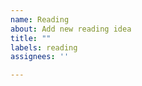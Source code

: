 ```yaml
---
name: Reading
about: Add new reading idea
title: ""
labels: reading
assignees: ''

---
```


<!-- Content-->
